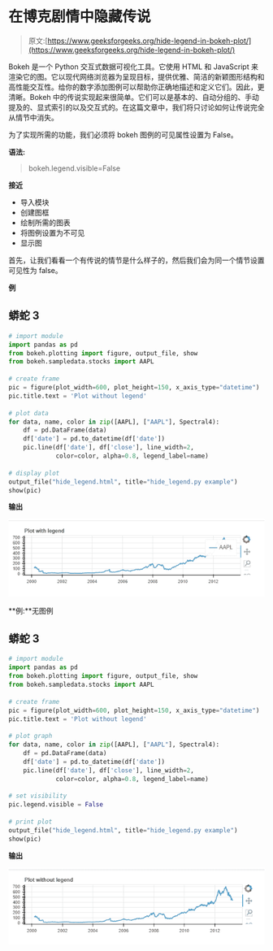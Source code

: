 # 在博克剧情中隐藏传说

> 原文:[https://www.geeksforgeeks.org/hide-legend-in-bokeh-plot/](https://www.geeksforgeeks.org/hide-legend-in-bokeh-plot/)

Bokeh 是一个 Python 交互式数据可视化工具。它使用 HTML 和 JavaScript 来渲染它的图。它以现代网络浏览器为呈现目标，提供优雅、简洁的新颖图形结构和高性能交互性。给你的数字添加图例可以帮助你正确地描述和定义它们。因此，更清晰。Bokeh 中的传说实现起来很简单。它们可以是基本的、自动分组的、手动提及的、显式索引的以及交互式的。在这篇文章中，我们将只讨论如何让传说完全从情节中消失。

为了实现所需的功能，我们必须将 bokeh 图例的可见属性设置为 False。

**语法:**

> bokeh.legend.visible=False

**接近**

*   导入模块
*   创建图框
*   绘制所需的图表
*   将图例设置为不可见
*   显示图

首先，让我们看看一个有传说的情节是什么样子的，然后我们会为同一个情节设置可见性为 false。

**例**

## 蟒蛇 3

```py
# import module
import pandas as pd
from bokeh.plotting import figure, output_file, show
from bokeh.sampledata.stocks import AAPL

# create frame
pic = figure(plot_width=600, plot_height=150, x_axis_type="datetime")
pic.title.text = 'Plot without legend'

# plot data
for data, name, color in zip([AAPL], ["AAPL"], Spectral4):
    df = pd.DataFrame(data)
    df['date'] = pd.to_datetime(df['date'])
    pic.line(df['date'], df['close'], line_width=2,
             color=color, alpha=0.8, legend_label=name)

# display plot
output_file("hide_legend.html", title="hide_legend.py example")
show(pic)
```

**输出**

![](img/c41148d871e95457cdd55515f339ae8d.png)

**例:**无图例

## 蟒蛇 3

```py
# import module
import pandas as pd
from bokeh.plotting import figure, output_file, show
from bokeh.sampledata.stocks import AAPL

# create frame
pic = figure(plot_width=600, plot_height=150, x_axis_type="datetime")
pic.title.text = 'Plot without legend'

# plot graph
for data, name, color in zip([AAPL], ["AAPL"], Spectral4):
    df = pd.DataFrame(data)
    df['date'] = pd.to_datetime(df['date'])
    pic.line(df['date'], df['close'], line_width=2,
             color=color, alpha=0.8, legend_label=name)

# set visibility
pic.legend.visible = False

# print plot
output_file("hide_legend.html", title="hide_legend.py example")
show(pic)
```

**输出**

![](img/d3009f6c934e826c0ae9d1a434d5eff7.png)